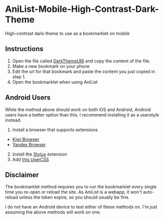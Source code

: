 # AniList-Mobile-High-Contrast-Dark-Theme
High-contrast dark-theme to use as a bookmarklet on mobile

## Instructions
1. Open the file called [DarkThemeURI](/DarkThemeURI) and copy the content of the file.
2. Make a new bookmark on your phone
3. Edit the url for that bookmark and paste the content you just copied in step 1.
4. Open the bookmarklet when using AniList

## Android Users
While the method above should work on both iOS and Android, Android users have a better option than this. I recommend installing it as a userstyle instead.
1. Install a browser that supports extensions
  - [Kiwi Browser](https://kiwibrowser.com/)
  - [Yandex Browser](https://browser.yandex.com/mobile/)
2. Install the [Stylus](https://chrome.google.com/webstore/detail/stylus/clngdbkpkpeebahjckkjfobafhncgmne?hl=en-GB) extension
3. Add [this UserCSS](https://greasyfork.org/en/scripts/416013-anilist-high-contrast-dark-theme)

## Disclaimer
The bookmarklet method requires you to run the bookmarklet every single time you re-open or reload the site. As AniList is a webapp, it won't auto-reload unless the token expire, so you should usually be fine.

I do not have an Android device to test either of these methods on. I'm just assuming the above methods will work on one.

